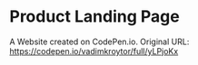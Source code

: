 # Product Landing Page

A Website created on CodePen.io. Original URL: 
https://codepen.io/vadimkroytor/full/yLPjoKx


